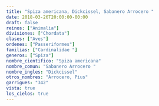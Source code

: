 ```yaml
---
title: "Spiza americana, Dickcissel, Sabanero Arrocero "
date: 2018-03-26T20:00:00-00:00
draft: false
reinos: ["Animalia"]
divisiones: ["Chordata"]
clases: ["Aves"]
ordenes: ["Passeriformes"]
familias: ["Cardinalidae "]
generos: ["Spiza"]
nombre_cientifico: "Spiza americana"
nombre_comun: "Sabanero Arrocero "
nombre_ingles: "Dickcissel"
otros_nombres: "Arrocero, Pius"
garrigues: "342"
vista: true
los_cielos: true
---
```

